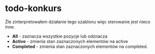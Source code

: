 # todo-konkurs

Źle zinterpretowałem działanie tego szablonu więc sterowanie jest nieco inne.
<ul>
  <li><strong>All</strong> - zaznacza wszystkie pozycje lub odznacza</li>
  <li><strong>Active</strong> - zmienia stan zaznaczonych elementów na active</li>
  <li><strong>Completed</strong> - zmienia stan zaznaczonych elementów na completed.</li>
</ul>
